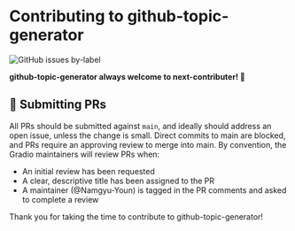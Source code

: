 # Contributing to github-topic-generator

![GitHub issues by-label](https://img.shields.io/github/issues/Namgyu-Youn/github-topic-generator/good%20first%20issue?color=fe7c01&link=https%3A%2F%2Fgithub.com%2Fgradio-app%2Fgradio%2Fissues%3Fq%3Dis%253Aopen%2Bis%253Aissue%2Blabel%253A%2522good%2Bfirst%2Bissue%2522)

**github-topic-generator always welcome to next-contributer! 🎉**




## 📮 Submitting PRs

All PRs should be submitted against `main`, and ideally should address an open issue, unless the change is small. Direct commits to main are blocked, and PRs require an approving review to merge into main. By convention, the Gradio maintainers will review PRs when:

- An initial review has been requested
- A clear, descriptive title has been assigned to the PR
- A maintainer (@Namgyu-Youn) is tagged in the PR comments and asked to complete a review

Thank you for taking the time to contribute to github-topic-generator!
